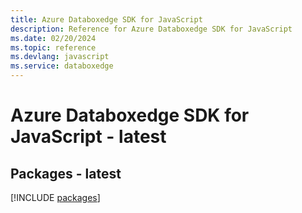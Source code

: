 ```yaml
---
title: Azure Databoxedge SDK for JavaScript
description: Reference for Azure Databoxedge SDK for JavaScript
ms.date: 02/20/2024
ms.topic: reference
ms.devlang: javascript
ms.service: databoxedge
---
```

# Azure Databoxedge SDK for JavaScript - latest
## Packages - latest
[!INCLUDE [packages](databoxedge-index.md)]